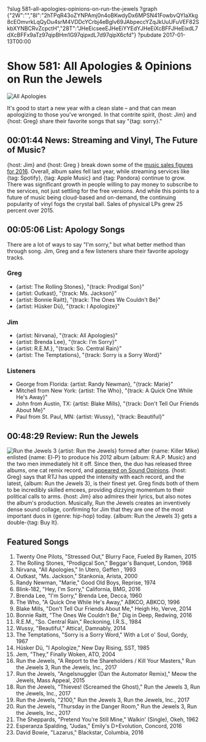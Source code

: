?slug 581-all-apologies-opinions-on-run-the-jewels
?graph {"2W":"","8I":"2hTPqR43oZYNPAmj0n4oBKwdyDx6MPSN41FowbvQYIaXkg8cEOmvrkLqQyDu4srM4VDDcYCrbj4eBgIv69JAbpeccYZqJkUuUFuVEF82SkbXYNBCRvZcpctH","28T":"JHeEicseeEJHeEiYYEdYJHeEiXcBFFJHeEixdL7dXcBFFx9aTz97qipBHm1G97qipxdL7d97qipX6cfd"}
?pubdate 2017-01-13T00:00

# Show 581: All Apologies & Opinions on Run the Jewels

![All Apologies](//static.soundopinions.org/images/2017/allapologies_web.jpg)

It's good to start a new year with a clean slate – and that can mean apologizing to those you've wronged. In that contrite spirit, {host: Jim} and {host: Greg} share their favorite songs that say "{tag: sorry}."


## 00:01:44 News:  Streaming and Vinyl, The Future of Music? 
{host: Jim} and {host: Greg } break down  some of the [music sales figures for 2016](http://www.buzzanglemusic.com/buzzangle-music-2016-report/). Overall, album sales fell last year, while streaming services like {tag: Spotify}, {tag: Apple Music} and {tag: Pandora} continue to grow. There was significant growth in people willing to pay money to subscribe to the services, not just settling for the free versions. And while this points to a future of music being cloud-based and on-demand, the continuing popularity of vinyl fogs the crystal ball. Sales of physical LPs grew 25 percent over 2015. 


## 00:05:06 List: Apology Songs
There are a lot of ways to say "I'm sorry," but what better method than through song. Jim, Greg and a few listeners share their favorite apology tracks.

### Greg
- {artist: The Rolling Stones}, "{track: Prodigal Son}"
- {artist: Outkast}, "{track: Ms. Jackson}"
- {artist: Bonnie Raitt}, "{track: The Ones We Couldn't Be}"
- {artist: Hüsker Dü}, "{track: I Apologize}"

### Jim
- {artist: Nirvana}, "{track: All Apologies}"
- {artist: Brenda Lee}, "{track: I'm Sorry}"
- {artist: R.E.M.}, "{track: So. Central Rain}"
- {artist: The Temptations}, "{track: Sorry is a Sorry Word}"

### Listeners
- George from Florida: {artist: Randy Newman}, "{track: Marie}"
- Mitchell from New York: {artist: The Who}, "{track: A Quick One While He's Away}"
- John from Austin, TX: {artist: Blake Mills}, "{track: Don't Tell Our Friends About Me}"
- Paul from St. Paul, MN: {artist: Wussy}, "{track: Beautiful}"


## 00:48:29 Review: Run the Jewels
![Run the Jewels 3](http://is2.mzstatic.com/image/thumb/Music111/v4/2c/05/a9/2c05a930-2852-3c54-5ce0-8a7c4b063422/source/600x600bb.jpg "732932144/1186541961")
{artist: Run the Jewels} formed after {name: Killer Mike} enlisted {name: El-P} to produce his 2012 album {album: R.A.P. Music} and the two men immediately hit it off. Since then, the duo has released three albums, one cat remix record, and [appeared on Sound Opinions](http://soundopinions.org/show/481/). {host: Greg} says that RTJ has upped the intensity with each record, and the latest, {album: Run the Jewels 3}, is their finest yet. Greg finds both of them to be incredibly skilled emcees, providing dizzying momentum to their political calls to arms. {host: Jim} also admires their lyrics, but also notes the album's  production. Musically, Run the Jewels creates an inventively dense sound collage, confirming for Jim that they are one of the most important duos in {genre: hip-hop} today. {album: Run the Jewels 3} gets a double-{tag: Buy It}.


## Featured Songs
1. Twenty One Pilots, "Stressed Out," Blurry Face, Fueled By Ramen, 2015
1. The Rolling Stones, "Prodigcal Son," Beggar's Banquet, London, 1968
1. Nirvana, "All Apologies," In Utero, Geffen , 1993
1. Outkast, "Ms. Jackson," Stankonia, Arista, 2000
1. Randy Newman, "Marie," Good Old Boys, Reprise, 1974
1. Blink-182, "Hey, I'm Sorry," California, BMG, 2016
1. Brenda Lee, "I'm Sorry," Brenda Lee, Decca, 1960
1. The Who, "A Quick One While He's Away," ABKCO, ABKCO, 1996
1. Blake Mills, "Don't Tell Our Friends About Me," Heigh Ho, Verve, 2014
1. Bonnie Raitt, "The Ones We Couldn't Be," Dig in Deep, Redwing, 2016
1. R.E.M., "So. Central Rain," Reckoning, I.R.S., 1984
1. Wussy, "Beautiful," Attica!, Damnably, 2014
1. The Temptations, "Sorry is a Sorry Word," With a Lot o' Soul, Gordy, 1967
1. Hüsker Dü, "I Apologize," New Day Rising, SST, 1985
1. Jem, "They," Finally Woken, ATO, 2004
1. Run the Jewels, "A Report to the Shareholders / Kill Your Masters," Run the Jewels 3, Run the Jewels, Inc., 2017
1. Run the Jewels, "Angelsnuggler (Dan the Automator Remix)," Meow the Jewels, Mass Appeal, 2015
1. Run the Jewels, "Thieves! (Screamed the Ghost)," Run the Jewels 3, Run the Jewels, Inc., 2017
1. Run the Jewels, "2100," Run the Jewels 3, Run the Jewels, Inc., 2017
1. Run the Jewels, "Thursday in the Danger Room," Run the Jewels 3, Run the Jewels, Inc., 2017
1. The Sheppards, "Pretend You're Still Mine," Walkin' (Single), Okeh, 1962
1. Esperanza Spalding, "Judas," Emily's D+Evolution, Concord, 2016
1. David Bowie, "Lazarus," Blackstar, Columbia, 2016


